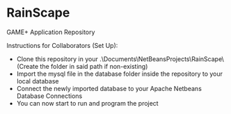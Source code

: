 # RainScape
GAME+ Application Repository

Instructions for Collaborators (Set Up):
- Clone this repository in your .\Documents\NetBeansProjects\RainScape\ (Create the folder in said path if non-existing)
- Import the mysql file in the database folder inside the repository to your local database
- Connect the newly imported database to your Apache Netbeans Database Connections
- You can now start to run and program the project
